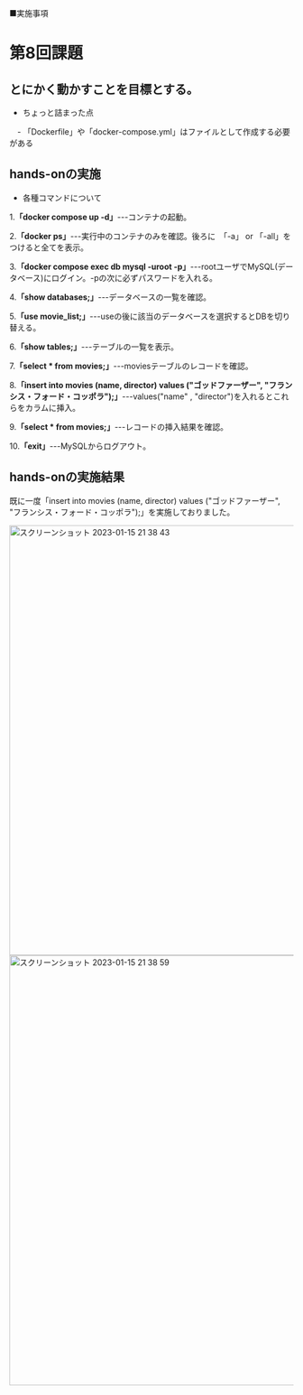 ■実施事項
# 第8回課題
## とにかく動かすことを目標とする。
- ちょっと詰まった点

　- 「Dockerfile」や「docker-compose.yml」はファイルとして作成する必要がある

## hands-onの実施

- 各種コマンドについて

1.__「docker compose up -d」__---コンテナの起動。

2.__「docker ps」__---実行中のコンテナのみを確認。後ろに　「-a」 or 「-all」をつけると全てを表示。

3.__「docker compose exec db mysql -uroot -p」__---rootユーザでMySQL(データベース)にログイン。-pの次に必ずパスワードを入れる。

4.__「show databases;」__---データベースの一覧を確認。

5.__「use movie_list;」__---useの後に該当のデータベースを選択するとDBを切り替える。

6.__「show tables;」__---テーブルの一覧を表示。

7.__「select * from movies;」__---moviesテーブルのレコードを確認。

8.__「insert into movies (name, director) values ("ゴッドファーザー", "フランシス・フォード・コッポラ");」__---values("name" , "director")を入れるとこれらをカラムに挿入。

9.__「select * from movies;」__---レコードの挿入結果を確認。

10.__「exit」__---MySQLからログアウト。

## hands-onの実施結果

既に一度「insert into movies (name, director) values ("ゴッドファーザー", "フランシス・フォード・コッポラ");」を実施しておりました。

<img width="762" alt="スクリーンショット 2023-01-15 21 38 43" src="https://user-images.githubusercontent.com/120763272/212542297-fe3db7bc-4d14-4bcd-a485-192cc6da9fbf.png">


<img width="762" alt="スクリーンショット 2023-01-15 21 38 59" src="https://user-images.githubusercontent.com/120763272/212542234-f70525a7-5599-45c9-9254-e584ced1f71f.png">


